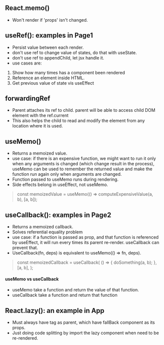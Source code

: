 ## React.memo()
* Won't render if 'props' isn't changed.

## useRef(): examples in Page1
* Persist value between each render.
* don't use ref to change value of states, do that with useState.
* don't use ref to appendChild, let jsx handle it.
* use cases are:
1. Show how many times has a component been rendered
2. Reference an element inside HTML.
3. Get previous value of state vis useEffect

## forwardingRef
* Parent attaches its ref to child. parent will be able to access child DOM element with the ref.current
* This also helps the child to read and modify the element from any location where it is used.

## useMemo()
* Returns a memoized value.
* use case: if there is an expensive function, we might want to run it only when any arguments is changed (which change result in the process), useMemo can be used to remember the returned value and make the function run again only when arguments are changed.
* Function passed to useMemo runs during rendering.
* Side effects belong in useEffect, not useMemo.
> const memoizedValue = useMemo(() => computeExpensiveValue(a, b), [a, b]);

## useCallback(): examples in Page2
* Returns a memoized callback.
* Solves referential equality problem
* use case: if a function is passed as prop, and that function is referenced by useEffect, it will run every times its parent re-render. useCallback can prevent that.
* UseCallback(fn, deps) is equivalent to useMemo(() => fn, deps).
> const memoizedCallback = useCallback(
  () => {
    doSomething(a, b);
  },
  [a, b],
);

#### useMemo vs useCallback
* useMemo take a function and return the value of that function.
* useCallback take a function and return that function
## React.lazy(): an example in App
* Must always have <Suspense> tag as parent, which have fallBack component as its props.
* Just doing code splitting by import the lazy component when need to be re-rendered.

